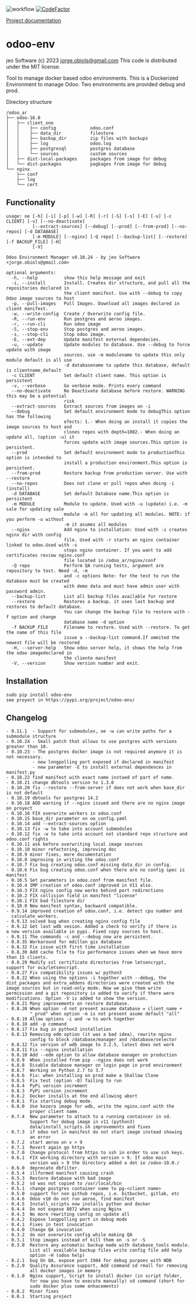 ![workflow](https://github.com/jobiols/odoo-env/actions/workflows/pre-commit.yml/badge.svg)
[![CodeFactor](https://www.codefactor.io/repository/github/jobiols/odoo-env/badge)](https://www.codefactor.io/repository/github/jobiols/odoo-env)

[Project documentation](https://jobiols.github.io/odoo-env/)

odoo-env
=========
jeo Software (c) 2023 jorge.obiols@gmail.com
This code is distributed under the MIT license.

Tool to manage docker based odoo environments. This is a Dockerized
Environment to manage Odoo. Two environments are provided debug and prod.

Directory structure

    /odoo_ar
    ├── odoo-16.0
    │   ├── client_one
    │   │    ├── config             odoo.conf
    │   │    ├── data_dir           filestore
    │   │    ├── backup_dir         zip files with backups
    │   │    ├── log                odoo.log
    │   │    ├── postgresql         postgres database
    │   │    └── sources            custom sources
    │   ├── dist-local-packages     packages from image for debug
    │   └── dist-packages           pagkages from image for debug
    └── nginx
        ├── conf
        ├── log
        └── cert

Functionality
-------------

    usage: oe [-h] [-i] [-p] [-w] [-R] [-r] [-S] [-s] [-E] [-u] [-c CLIENT] [-v] [--no-deactivate]
              [--extract-sources] [--debug] [--prod] [--from-prod] [--no-repos] [-d DATABASE]
              [-m MODULE] [--nginx] [-Q repo] [--backup-list] [--restore] [-f BACKUP_FILE] [-H]
              [-V]

    Odoo Environment Manager v0.10.24 - by jeo Software <jorge.obiols@gmail.com>

    optional arguments:
      -h, --help          show this help message and exit
      -i, --install       Install. Creates dir structure, and pull all the repositories declared in
                          the client manifest. Use with --debug to copy Odoo image sources to host
      -p, --pull-images   Pull Images. Download all images declared in client manifest.
      -w, --write-config  Create / Overwrite config file.
      -R, --run-env       Run postgres and aeroo images.
      -r, --run-cli       Run odoo image
      -S, --stop-env      Stop postgres and aeroo images.
      -s, --stop-cli      Stop odoo image.
      -E, --ext-dep       Update manifest external dependecies.
      -u, --update        Update modules to database. Use --debug to force update with image
                          sources. use -m modulename to update this only module default is all use
                          -d databasename to update this database, default is clientname_default
      -c CLIENT           Set default client name. This option is persistent
      -v, --verbose       Go verbose mode. Prints every command
      --no-deactivate     No Deactivate database before restore. WARNING this may be a potential
                          risk
      --extract-sources   Extract sources from images on -i
      --debug             Set default environment mode to debugThis option has the following
                          efects: 1.- When doing an install it copies the image sources to host and
                          clones repos with depth=1002.- When doing an update all, (option -u) it
                          forces update with image sources.This option is persistent.
      --prod              Set default environment mode to productionThis option is intended to
                          install a production environment.This option is persistent.
      --from-prod         Restore backup from production server. Use with --restore
      --no-repos          Does not clone or pull repos when doing -i (install)
      -d DATABASE         Set default Database name.This option is persistent
      -m MODULE           Module to update. Used with -u (update) i.e. -m sale for updating sale
                          module -m all for updating all modules. NOTE: if you perform -u without
                          -m it asumes all modules
      --nginx             Add nginx to installation: Used with -i creates nginx dir with config
                          file. Used with -r starts an nginx container linked to odoo.Used with -s
                          stops nginx container. If you want to add certificates review nginx.conf
                          file located in /odoo_ar/nginx/conf
      -Q repo             Perform QA running tests, argument are repository to test. Need -d, -m
                          and -c options Note: for the test to run the database must be created
                          with demo data and must have admin user with password admin.
      --backup-list       List all backup files available for restore
      --restore           Restores a backup. it uses last backup and restores to default database.
                          You can change the backup file to restore with -f option and change
                          database name -d option
      -f BACKUP_FILE      Filename to restore. Used with --restore. To get the name of this file
                          issue a --backup-list command.If ommited the newest file will be restored
      -H, --server-help   Show odoo server help, it shows the help from the odoo imagedeclared in
                          the cliente manifest
      -V, --version       Show version number and exit.


Installation
------------
    sudo pip install odoo-env
    see proyect in https://pypi.org/project/odoo-env/

Changelog
---------
    - 0.11.1  - Support for submodules, oe -w can write paths for a submodule structure
    - 0.10.24 - Small patch that allows to use postgres with versions greater than 10.
    - 0.10.23 - The postgres docker image is not required anymore it is not necessary.
              - new longpolling port exposed if declared in manifest
              - new parameter -E to install external dependences in manifest.py
    - 0.10.22 find manifest with exact name instaed of part of name.
    - 0.10.21 change dbtools version to 1.3.0
    - 0.10.20 fix --restore --from-server if does not work when base_dir is not default
    - 0.10.19 dbtools for postgres 14.2
    - 0.10.18 ADD warning if --nginx issued and there are no nginx image on proyect
    - 0.10.16 FIX overwrite workers in odoo.conf
    - 0.10.15 base_dir parameter on oe_config.yaml
    - 0.10.14 add --extract-sources option
    - 0.10.13 fix -w to take into account submodules
    - 0.10.12 fix -w to take into account not standard repo structure and odoo.conf rights
    - 0.10.11 ask before overwriting local image sources
    - 0.10.10 minor refactoring, improving doc
    - 0.10.9 minor fixes, more documentation
    - 0.10.8 improving in writing the odoo.conf
    - 0.10.7 Fix bug creating odoo.conf missing data_dir in config.
    - 0.10.6 Fix bug creating odoo.conf when there are no config spec is manifest
    - 0.10.5 Set parameters in odoo.conf from manifest file.
    - 0.10.4 IMP creation of odoo.conf improved in V11 also.
    - 0.10.3 FIX nginx config now works behind port redirections
    - 0.10.2 FIX collision field in manifest "license"
    - 0.10.1 FIX bad filestore dir
    - 0.10.0 New manifest syntax, backward compatible.
    - 0.9.14 improved creation of odoo.conf, i.e. detect cpu number and
      calculate workers.
    - 0.9.13 solved bug when creating nginx config file
    - 0.9.12 Get last wdb vesion. Added a check to verify if there is
    a new version available in pypi. Fixed copy sources to host.
    - 0.9.11 The commands -c and --debug now are persistent.
    - 0.8.35 Workaround for mdillon gis database
    - 0.8.32 Fix issue with first time installation
    - 0.8.30 Add cache file to fix performance issues when we have more
    than 15 clients.
    - 0.8.29 Modify ssl certificate directories from letsencrypt,
    support for oca/letsencript.
    - 0.8.27 Fix compatibility issues w/ python3
    - 0.8.22 When using the options -i together with --debug, the
    dist_packages and extra_addons directories were created with the
    image sources but in read-only mode. Now we give them write
    permission and a git repository is added to verify if there were
    modifications. Option -V is added to show the version.
    - 0.8.21 Many improvements on restore database.
    - 0.8.20 When option -d not present assume database = client_name +
             "_prod" when option -m is not present asume default "all"
    - 0.8.19 Allow options -i and -w to work together
    - 0.8.18 add -p command
    - 0.8.17 Fix bug in python3 installation
    - 0.8.13 Removing edm option (it was a bad idea), rewrite nginx
             config to block /database/manager and /database/selector
    - 0.8.12 fix version of wdb image to 3.2.5, latest does not work
    - 0.8.11 Fix --nginx installation
    - 0.8.10 Add --edm option to allow database manager on production
    - 0.8.9  When installed from pip --nginx does not work
    - 0.8.8  Disable database manager on login page in prod environment
    - 0.8.7  Working on Python 2.7 to 3.7
    - 0.8.6  Fix: when installing on prod make a Shallow Clone
    - 0.8.5  Fix test (option -Q) failing to run
    - 0.8.4  PyPi version increment
    - 0.8.3  PyPi version increment
    - 0.8.2  Docker installs at the end allowing abort
    - 0.8.1  Fix starting debug mode.
    - 0.8.0  Use kozera image for wdb, write the nginx.conf with the
             proper client name.
    - 0.7.4  New parameter to attach to a running containcer in sd.
             Support for debug image in v11 (python3)
             data/install_scripts.sh improvements and fixes
    - 0.7.3  if odoo not in manifest do not start image instead showing
             an error
    - 0.7.2  start aeroo on v > 9
    - 0.7.1  Revert again go https
    - 0.7.0  Change protocol from https to ssh in order to use ssh keys.
    - 0.6.1  FIX working directory with version > 9. If odoo main
             version was > 9 the directory added a dot ie /odoo-10.0./
    - 0.6.0  deprecate dbfilter.
    - 0.5.4  illformed manifest causing crash
    - 0.5.3  Restore database with bad image
    - 0.5.2  sd was not copied to /usr/local/bin
    - 0.5.1  change postgres container name to pg-<client name>
    - 0.5.0  support for non github repos, i.e. bitbucket, gitlab, etc
    - 0.4.6  Odoo v10 do not run aeroo, find manifest
    - 0.4.5  Install_scripts now installs python and docker
    - 0.4.4  Do not expose 8072 when using Nginx
    - 0.4.3  No more rewriting config on update all
    - 0.4.2  Expose longpolling port in debug mode
    - 0.4.1  Fixes in test invocation
    - 0.4.0  Change QA invocation
    - 0.3.2  do not overwrite config while making QA
    - 0.3.1  Stop images instead of kill them on -s or -S
    - 0.3.0  Restore any automatic backup made with database_tools module.
             List all available backup files write config file add help
             option -H (odoo help)
    - 0.2.1  bug On QA, expose port 1984 for debug purpoes with WDB
    - 0.2.0  Quality Assurance support, Add command sd rmall for removing
             all docker images in memory
    - 0.1.0  Nginx support, Script to install docker (in script folder,
             for now you have to execute manually) sd command (short for
             sudo docker plus some enhacements)
    - 0.0.2  Minor fixes
    - 0.0.1  Starting project

